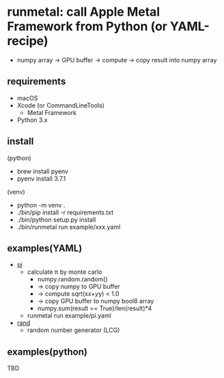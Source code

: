# runmetal: call Apple Metal Framework from Python (or YAML-recipe)

- numpy array -> GPU buffer -> compute -> copy result into numpy array

## requirements

- macOS
- Xcode (or CommandLineTools)
    - Metal Framework
- Python 3.x

## install

(python)
- brew install pyenv
- pyenv install 3.7.1

(venv)
- python -m venv .
- ./bin/pip install -r requirements.txt
- ./bin/python setup.py install
- ./bin/runmetal run example/xxx.yaml

## examples(YAML)

- [pi](example/pi.yaml)
    - calculate π by monte carlo
        - numpy.random.random()
        - -> copy numpy to GPU buffer
        - -> compute sqrt(x*x+y*y) < 1.0
        - -> copy GPU buffer to numpy bool8 array
        - numpy.sum(result == True)/len(result)*4
    - runmetal run example/pi.yaml
- [rand](example/rand.yaml)
    - random number generator (LCG)

## examples(python)

TBD

